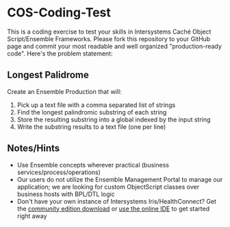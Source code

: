 # COS-Coding-Test

This is a coding exercise to test your skills in Intersystems Caché Object Script/Ensemble Frameworks. Please fork this repository to your GitHub page and commit your most readable and well organized "production-ready code". Here's the problem statement:

## Longest Palidrome

Create an Ensemble Production that will:
  1. Pick up a text file with a comma separated list of strings
  2. Find the longest palindromic substring of each string
  3. Store the resulting substring into a global indexed by the input string
  4. Write the substring results to a text file (one per line)
  
## Notes/Hints
* Use Ensemble concepts wherever practical (business services/process/operations)
* Our users do not utilize the Ensemble Management Portal to manage our application; we are looking for custom ObjectScript classes over business hosts with BPL/DTL logic 
* Don't have your own instance of Intersystems Iris/HealthConnect? Get the [community edition download](https://www.intersystems.com/developing-with-intersystems-iris/) or [use the online IDE](https://www.intersystems.com/try-intersystems-iris-for-free/?source=Developer_Button) to get started right away
